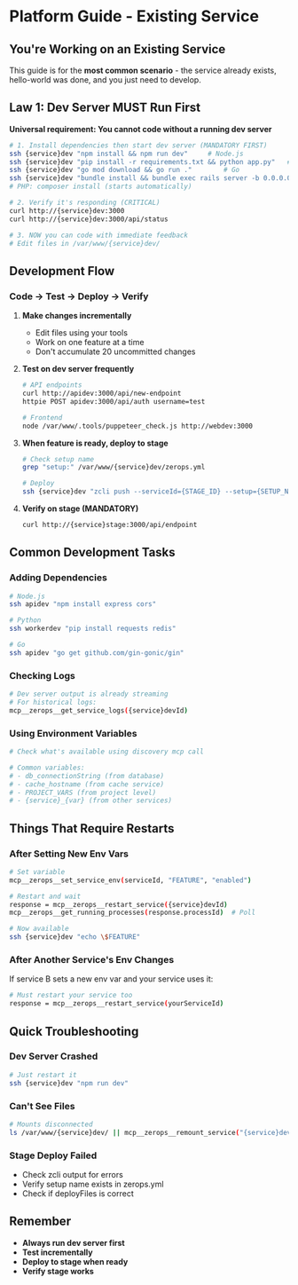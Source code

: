 # Platform Guide - Existing Service

## You're Working on an Existing Service

This guide is for the **most common scenario** - the service already exists, hello-world was done, and you just need to develop.

## Law 1: Dev Server MUST Run First

**Universal requirement: You cannot code without a running dev server**

```bash
# 1. Install dependencies then start dev server (MANDATORY FIRST)
ssh {service}dev "npm install && npm run dev"     # Node.js
ssh {service}dev "pip install -r requirements.txt && python app.py"   # Python
ssh {service}dev "go mod download && go run ."        # Go
ssh {service}dev "bundle install && bundle exec rails server -b 0.0.0.0"  # Ruby
# PHP: composer install (starts automatically)

# 2. Verify it's responding (CRITICAL)
curl http://{service}dev:3000
curl http://{service}dev:3000/api/status

# 3. NOW you can code with immediate feedback
# Edit files in /var/www/{service}dev/
```

## Development Flow

### Code → Test → Deploy → Verify

1. **Make changes incrementally**
   - Edit files using your tools
   - Work on one feature at a time
   - Don't accumulate 20 uncommitted changes

2. **Test on dev server frequently**
   ```bash
   # API endpoints
   curl http://apidev:3000/api/new-endpoint
   httpie POST apidev:3000/api/auth username=test

   # Frontend
   node /var/www/.tools/puppeteer_check.js http://webdev:3000
   ```

3. **When feature is ready, deploy to stage**
   ```bash
   # Check setup name
   grep "setup:" /var/www/{service}dev/zerops.yml

   # Deploy
   ssh {service}dev "zcli push --serviceId={STAGE_ID} --setup={SETUP_NAME}"
   ```

4. **Verify on stage (MANDATORY)**
   ```bash
   curl http://{service}stage:3000/api/endpoint
   ```

## Common Development Tasks

### Adding Dependencies
```bash
# Node.js
ssh apidev "npm install express cors"

# Python
ssh workerdev "pip install requests redis"

# Go
ssh apidev "go get github.com/gin-gonic/gin"
```

### Checking Logs
```bash
# Dev server output is already streaming
# For historical logs:
mcp__zerops__get_service_logs({service}devId)
```

### Using Environment Variables
```bash
# Check what's available using discovery mcp call

# Common variables:
# - db_connectionString (from database)
# - cache_hostname (from cache service)
# - PROJECT_VARS (from project level)
# - {service}_{var} (from other services)
```

## Things That Require Restarts

### After Setting New Env Vars
```bash
# Set variable
mcp__zerops__set_service_env(serviceId, "FEATURE", "enabled")

# Restart and wait
response = mcp__zerops__restart_service({service}devId)
mcp__zerops__get_running_processes(response.processId)  # Poll

# Now available
ssh {service}dev "echo \$FEATURE"
```

### After Another Service's Env Changes
If service B sets a new env var and your service uses it:
```bash
# Must restart your service too
response = mcp__zerops__restart_service(yourServiceId)
```

## Quick Troubleshooting

### Dev Server Crashed
```bash
# Just restart it
ssh {service}dev "npm run dev"
```

### Can't See Files
```bash
# Mounts disconnected
ls /var/www/{service}dev/ || mcp__zerops__remount_service("{service}dev")
```

### Stage Deploy Failed
- Check zcli output for errors
- Verify setup name exists in zerops.yml
- Check if deployFiles is correct

## Remember
- **Always run dev server first**
- **Test incrementally**
- **Deploy to stage when ready**
- **Verify stage works**
